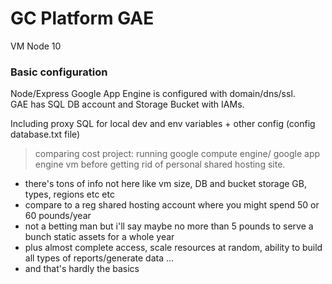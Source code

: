 # GC Platform GAE
VM Node 10

### Basic configuration

Node/Express
Google App Engine is configured with domain/dns/ssl.    
GAE has SQL DB account and Storage Bucket with IAMs.    

Including proxy SQL for local dev and env variables + other config (config database.txt file)


> comparing cost project: running google compute engine/ google app engine vm before getting rid of personal shared hosting site.

- there's tons of info not here like vm size, DB and bucket storage GB, types, regions etc etc
- compare to a reg shared hosting account where you might spend 50 or 60 pounds/year
- not a betting man but i'll say maybe no more than 5 pounds to serve a bunch static assets for a whole year
- plus almost complete access, scale resources at random, ability to build all types of reports/generate data ...
- and that's hardly the basics










